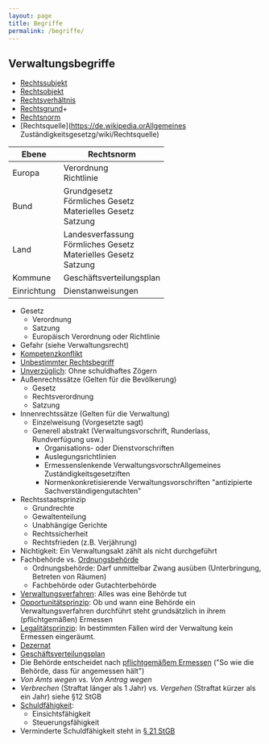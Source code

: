 ```yaml
---
layout: page
title: Begriffe
permalink: /begriffe/
---
```


## Verwaltungsbegriffe
* [Rechtssubjekt](https://de.wikipedia.org/wiki/Rechtssubjekt)
* [Rechtsobjekt](https://de.wikipedia.org/wiki/Rechtsobjekt)
* [Rechtsverhältnis](https://de.wikipedia.org/wiki/Rechtsverh%C3%A4ltnis)
* [Rechtsgrund](https://de.wikipedia.org/wiki/Causa_(Rechtsgrund))+
* [Rechtsnorm](https://de.wikipedia.org/wiki/Rechtsnorm)
* [Rechtsquelle](https://de.wikipedia.orAllgemeines Zuständigkeitsgesetzg/wiki/Rechtsquelle)

| Ebene       | Rechtsnorm  |
| ----------- |-------------|
| Europa      | Verordnung<br>Richtlinie |
| Bund        | Grundgesetz<br>Förmliches Gesetz<br>Materielles Gesetz<br>Satzung  |   
| Land        | Landesverfassung<br>Förmliches Gesetz<br>Materielles Gesetz<br>Satzung  |
| Kommune     | Geschäftsverteilungsplan |
| Einrichtung | Dienstanweisungen |


* Gesetz
  * Verordnung
  * Satzung
  * Europäisch Verordnung oder Richtlinie
* Gefahr (siehe Verwaltungsrecht)
* [Kompetenzkonflikt](https://de.wikipedia.org/wiki/Kompetenzkonflikt)
* [Unbestimmter Rechtsbegriff](https://de.wikipedia.org/wiki/Unbestimmter_Rechtsbegriff)
* [Unverzüglich](https://de.wikipedia.org/wiki/Unverz%C3%BCglichkeit): Ohne schuldhaftes Zögern
* Außenrechtssätze (Gelten für die Bevölkerung)
  * Gesetz
  * Rechtsverordnung
  * Satzung
* Innenrechtssätze (Gelten für die Verwaltung)
  * Einzelweisung (Vorgesetzte sagt)
  * Generell abstrakt (Verwaltungsvorschrift, Runderlass, Rundverfügung usw.)
    * Organisations- oder Dienstvorschriften
    * Auslegungsrichtlinien
    * Ermessenslenkende VerwaltungsvorschrAllgemeines Zuständigkeitsgesetziften
    * Normenkonkretisierende Verwaltungsvorschriften "antizipierte Sachverständigengutachten"
* Rechtsstaatsprinzip
  * Grundrechte
  * Gewaltenteilung
  * Unabhängige Gerichte
  * Rechtssicherheit
  * Rechtsfrieden (z.B. Verjährung)
* Nichtigkeit: Ein Verwaltungsakt zählt als nicht durchgeführt
* Fachbehörde vs. [Ordnungsbehörde](https://de.wikipedia.org/wiki/Ordnungsbeh%C3%B6rde)
  * Ordnungsbehörde: Darf unmittelbar Zwang ausüben (Unterbringung, Betreten von Räumen)
  * Fachbehörde oder Gutachterbehörde
* [Verwaltungsverfahren](https://de.wikipedia.org/wiki/Verwaltungsverfahren): Alles was eine Behörde tut
* [Opportunitätsprinzip](https://de.wikipedia.org/wiki/Opportunit%C3%A4tsprinzip): Ob und wann eine Behörde ein Verwaltungsverfahren durchführt steht grundsätzlich in ihrem (pflichtgemäßen) Ermessen
* [Legalitätsprinzip](https://de.wikipedia.org/wiki/Legalit%C3%A4tsprinzip): In bestimmten Fällen wird der Verwaltung kein Ermessen eingeräumt.
* [Dezernat](https://de.wikipedia.org/wiki/Dezernat)
* [Geschäftsverteilungsplan](https://de.wikipedia.org/wiki/Gesch%C3%A4ftsverteilungsplan)
* Die Behörde entscheidet nach [pflichtgemäßem Ermessen](http://www.rechtslexikon.net/d/ermessen-verwaltungsermessen/ermessen-verwaltungsermessen.htm) ("So wie die Behörde, dass für angemessen hält")
* _Von Amts wegen_ vs. _Von Antrag wegen_
* _Verbrechen_ (Straftat länger als 1 Jahr) vs. _Vergehen_ (Straftat kürzer als ein Jahr) siehe §12 StGB
* [Schuldfähigkeit](https://de.wikipedia.org/wiki/Schuldunf%C3%A4higkeit):
  * Einsichtsfähigkeit
  * Steuerungsfähigkeit
* Verminderte Schuldfähigkeit steht in [§ 21 StGB](https://www.gesetze-im-internet.de/stgb/__21.html)
